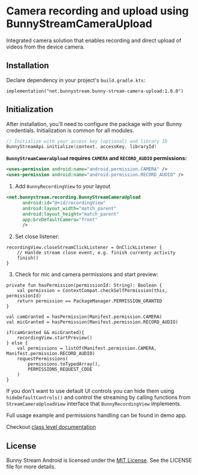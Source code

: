 # Camera recording and upload using BunnyStreamCameraUpload

Integrated camera solution that enables recording and direct upload of videos from the device camera.

## Installation

Declare dependency in your project's `build.gradle.kts`:
```
implementation("net.bunnystream.bunny-stream-camera-upload:1.0.0")
```

## Initialization

After installation, you'll need to configure the package with your Bunny credentials. Initialization is common for all modules.

```kotlin
// Initialize with your access key (optional) and library ID
BunnyStreamApi.initialize(context, accessKey, libraryId)
```

**`BunnyStreamCameraUpload` requires `CAMERA` and `RECORD_AUDIO` permissions:**

```xml
<uses-permission android:name="android.permission.CAMERA" />
<uses-permission android:name="android.permission.RECORD_AUDIO" />
```

1. Add `BunnyRecordingView` to your layout

```xml
<net.bunnystream.recording.BunnyStreamCameraUpload
      android:id="@+id/recordingView"
      android:layout_width="match_parent"
      android:layout_height="match_parent"
      app:brvDefaultCamera="front"
      />
```

2. Set close listener:
```
recordingView.closeStreamClickListener = OnClickListener {
    // Hanlde stream close event, e.g. finish currenty activity
    finish()
}
```

3. Check for mic and camera permissions and start preview:

```
private fun hasPermission(permissionId: String): Boolean {
    val permission = ContextCompat.checkSelfPermission(this, permissionId)
    return permission == PackageManager.PERMISSION_GRANTED
}

val camGranted = hasPermission(Manifest.permission.CAMERA)
val micGranted = hasPermission(Manifest.permission.RECORD_AUDIO)

if(camGranted && micGranted){
    recordingView.startPreview()
} else {
    val permissions = listOf(Manifest.permission.CAMERA, Manifest.permission.RECORD_AUDIO)
    requestPermissions(
        permissions.toTypedArray(),
        PERMISSIONS_REQUEST_CODE
    )
}
```

If you don't want to use default UI controls you can hide them using `hideDefaultControls()` and control the streaming by calling functions from `StreamCameraUploadView` interface that `BunnyRecordingView` implements.

Full usage example and permissions handling can be found in demo app.

Checkout [class level documentation](docs/index.md)

## License

Bunny Stream Android is licensed under the [MIT License](LICENSE). See the LICENSE file for more details.

